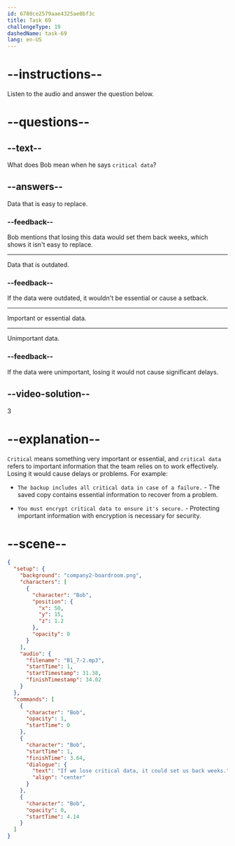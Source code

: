 ```yaml
---
id: 6780ce2579aae4325ae0bf3c
title: Task 69
challengeType: 19
dashedName: task-69
lang: en-US
---
```


<!-- (Audio) Bob: If we lose critical data, it could set us back weeks. -->

# --instructions--

Listen to the audio and answer the question below.

# --questions--

## --text--

What does Bob mean when he says `critical data`?

## --answers--

Data that is easy to replace.

### --feedback--

Bob mentions that losing this data would set them back weeks, which shows it isn't easy to replace.

---

Data that is outdated.

### --feedback--

If the data were outdated, it wouldn't be essential or cause a setback.

---

Important or essential data.

---

Unimportant data.

### --feedback--

If the data were unimportant, losing it would not cause significant delays.

## --video-solution--

3

# --explanation--

`Critical` means something very important or essential, and `critical data` refers to important information that the team relies on to work effectively. Losing it would cause delays or problems. For example:

- `The backup includes all critical data in case of a failure.` - The saved copy contains essential information to recover from a problem.

- `You must encrypt critical data to ensure it's secure.` - Protecting important information with encryption is necessary for security.

# --scene--

```json
{
  "setup": {
    "background": "company2-boardroom.png",
    "characters": [
      {
        "character": "Bob",
        "position": {
          "x": 50,
          "y": 15,
          "z": 1.2
        },
        "opacity": 0
      }
    ],
    "audio": {
      "filename": "B1_7-2.mp3",
      "startTime": 1,
      "startTimestamp": 31.38,
      "finishTimestamp": 34.02
    }
  },
  "commands": [
    {
      "character": "Bob",
      "opacity": 1,
      "startTime": 0
    },
    {
      "character": "Bob",
      "startTime": 1,
      "finishTime": 3.64,
      "dialogue": {
        "text": "If we lose critical data, it could set us back weeks.",
        "align": "center"
      }
    },
    {
      "character": "Bob",
      "opacity": 0,
      "startTime": 4.14
    }
  ]
}
```
